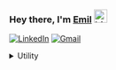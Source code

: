 ### Hey there, I'm <a href ="https://github.com/EmilVl6">Emil</a> <img src="https://user-images.githubusercontent.com/1303154/88677602-1635ba80-d120-11ea-84d8-d263ba5fc3c0.gif" width="24px" alt="hi">
<p>
<a href="https://www.linkedin.com/in/emil-vinod-03a743278/"><img src="https://img.shields.io/badge/linkedin-%230077B5.svg?style=flat&logo=linkedin&logoColor=white" alt="LinkedIn"></a>
<a href="emilvinod@gmail.com"><img src="https://img.shields.io/badge/Gmail-D14836?style=flat&logo=gmail&logoColor=white" alt="Gmail"></a>
</p>
<details>  
<summary>Utility</summary>  
</p>
  
<p>  
<p>
<img src="https://img.shields.io/badge/blender-%23F5792A.svg?style=flat&logo=blender&logoColor=white" alt="Blender">
<a href="https://www.linkedin.com/in/emil-vinod-03a743278/"><img src="https://img.shields.io/badge/chatGPT-74aa9c?style=flat&logo=openai&logoColor=white" alt="ChatGPT">
</a>
<img src="https://img.shields.io/badge/Adobe%20After%20Effects-9999FF.svg?style=flat&logo=Adobe%20After%20Effects&logoColor=white" alt="AfterEffects">
</p>
<p>
<img src="https://img.shields.io/badge/CodeChef-%23964B00.svg?style=flat&logo=CodeChef&logoColor=white" alt="CodeChef">  
<img src="https://img.shields.io/badge/Codeforces-445f9d?style=flat&logo=Codeforces&logoColor=white" alt="Codeforces">
<img src="https://img.shields.io/badge/Kaggle-035a7d?style=flat&logo=kaggle&logoColor=white" alt="Kaggle">
<img src="https://img.shields.io/badge/-Stackoverflow-FE7A16?style=flat&logo=stack-overflow&logoColor=white" alt="Stackoverflow">
</p>
<p>
<img src="https://img.shields.io/badge/Anaconda-%2344A833.svg?style=flat&logo=anaconda&logoColor=white" alt="Anaconda">  
<img src="https://img.shields.io/badge/opencv-%23white.svg?style=flat&logo=opencv&logoColor=white" alt="Opencv">
<img src="https://img.shields.io/badge/unity-%23000000.svg?style=flat&logo=unity&logoColor=white" alt="Unity">
<img src="https://img.shields.io/badge/xbox-%23107C10.svg?style=flat&logo=xbox&logoColor=white" alt="xbox">
</p>
<p>
<img src="https://img.shields.io/badge/AWS-%23FF9900.svg?style=flat&logo=amazon-aws&logoColor=white" alt="AWS">  
<img src="https://img.shields.io/badge/firebase-%23039BE5.svg?style=flat&logo=firebase" alt="firebase">
<img src="https://img.shields.io/badge/jupyter-%23FA0F00.svg?style=flat&logo=jupyter&logoColor=white" alt="jupyter">
<img src="https://img.shields.io/badge/Spyder-838485?style=flat&logo=spyder%20ide&logoColor=maroon" alt="Spyder">
<img src="https://img.shields.io/badge/Visual%20Studio%20Code-0078d7.svg?style=flat&logo=visual-studio-code&logoColor=white" alt="VSCode">  
</p>
<p>  
<img src="https://img.shields.io/badge/c%23-%23239120.svg?style=flat&logo=c-sharp&logoColor=white" alt="">
<img src="https://img.shields.io/badge/c++-%2300599C.svg?style=flat&logo=c%2B%2B&logoColor=white" alt="">
<img src="https://img.shields.io/badge/html5-%23E34F26.svg?style=flat&logo=html5&logoColor=white" alt="">  
<img src="https://img.shields.io/badge/java-%23ED8B00.svg?style=flat&logo=openjdk&logoColor=white" alt="">  
<img src="https://img.shields.io/badge/javascript-%23323330.svg?style=flat&logo=javascript&logoColor=%23F7DF1E" alt="">
<img src="https://img.shields.io/badge/kotlin-%237F52FF.svg?style=flat&logo=kotlin&logoColor=white" alt="">
<img src="https://img.shields.io/badge/markdown-%23000000.svg?style=flat&logo=markdown&logoColor=white" alt="">
<img src="https://img.shields.io/badge/python-3670A0?style=flat&logo=python&logoColor=ffdd54" alt="">  
</p>
<p>
<img src="https://img.shields.io/badge/Keras-%23D00000.svg?style=flat&logo=Keras&logoColor=white" alt="">
<img src="https://img.shields.io/badge/Matplotlib-%23ffffff.svg?style=flat&logo=Matplotlib&logoColor=black" alt="">
<img src="https://img.shields.io/badge/numpy-%23013243.svg?style=flat&logo=numpy&logoColor=white" alt="">    
<img src="https://img.shields.io/badge/pandas-%23150458.svg?style=flat&logo=pandas&logoColor=white" alt="">
<img src="https://img.shields.io/badge/PyTorch-%23EE4C2C.svg?style=flat&logo=PyTorch&logoColor=white" alt="">
<img src="https://img.shields.io/badge/TensorFlow-%23FF6F00.svg?style=flat&logo=TensorFlow&logoColor=white" alt="">  
</p>
<p>
<img src="https://img.shields.io/badge/Spotify-1ED760?style=flat&logo=spotify&logoColor=white" alt="">  
<img src="https://img.shields.io/badge/Android-3DDC84?style=flat&logo=android&logoColor=white" alt="">
<img src="https://img.shields.io/badge/chrome%20os-3d89fc?style=flat&logo=google%20chrome&logoColor=white" alt="">
<img src="https://img.shields.io/badge/Debian-D70A53?style=flat&logo=debian&logoColor=white" alt="">
<img src="https://img.shields.io/badge/home%20assistant-%2341BDF5.svg?style=flat&logo=home-assistant&logoColor=white" alt="">  
</p>
</details>  
